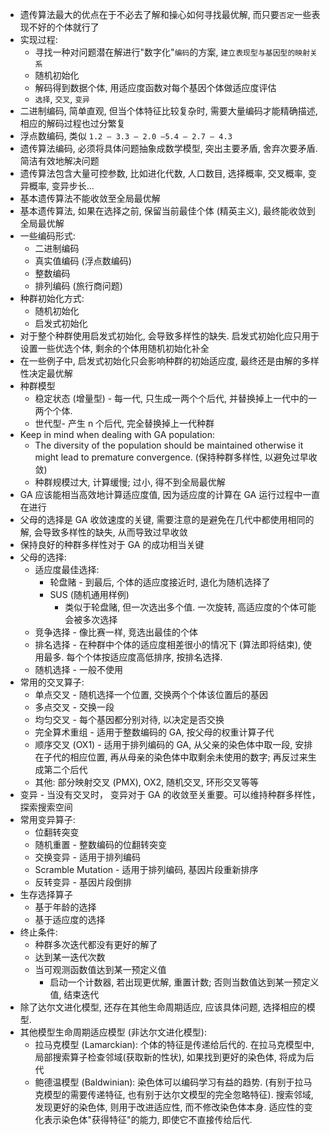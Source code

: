 - 遗传算法最大的优点在于不必去了解和操心如何寻找最优解, 而只要`否定`一些表现不好的个体就行了
- 实现过程:
    - 寻找一种对问题潜在解进行"数字化"`编码`的方案, `建立表现型与基因型的映射关系`
    - 随机初始化
    - 解码得到数据个体, 用适应度函数对每个基因个体做适应度评估
    - `选择`, `交叉`, `变异`
- 二进制编码, 简单直观, 但当个体特征比较复杂时, 需要大量编码才能精确描述, 相应的解码过程也过分繁复
- 浮点数编码, 类似 `1.2 – 3.3 – 2.0 –5.4 – 2.7 – 4.3`
- 遗传算法编码, 必须将具体问题抽象成数学模型, 突出主要矛盾, 舍弃次要矛盾. 简洁有效地解决问题
- 遗传算法包含大量可控参数, 比如进化代数, 人口数目, 选择概率, 交叉概率, 变异概率, 变异步长...
- 基本遗传算法不能收敛至全局最优解
- 基本遗传算法, 如果在选择之前, 保留当前最佳个体 (精英主义), 最终能收敛到全局最优解
- 一些编码形式:
    - 二进制编码
    - 真实值编码 (浮点数编码)
    - 整数编码
    - 排列编码 (旅行商问题)
- 种群初始化方式:
    - 随机初始化
    - 启发式初始化
- 对于整个种群使用启发式初始化, 会导致多样性的缺失. 启发式初始化应只用于设置一些优选个体, 剩余的个体用随机初始化补全
- 在一些例子中, 启发式初始化只会影响种群的初始适应度, 最终还是由解的多样性决定最优解
- 种群模型
    - 稳定状态 (增量型) - 每一代, 只生成一两个个后代, 并替换掉上一代中的一两个个体.
    - 世代型- 产生 n 个后代, 完全替换掉上一代种群
- Keep in mind when dealing with GA population:
    - The diversity of the population should be maintained otherwise it might lead to premature convergence. (保持种群多样性, 以避免过早收敛)
    - 种群规模过大, 计算缓慢; 过小, 得不到全局最优解
- GA 应该能相当高效地计算适应度值, 因为适应度的计算在 GA 运行过程中一直在进行
- 父母的选择是 GA 收敛速度的关键, 需要注意的是避免在几代中都使用相同的解, 会导致多样性的缺失, 从而导致过早收敛
- 保持良好的种群多样性对于 GA 的成功相当关键
- 父母的选择:
    - 适应度最佳选择:
        - 轮盘赌 - 到最后, 个体的适应度接近时, 退化为随机选择了
        - SUS (随机通用样例)
            - 类似于轮盘赌, 但一次选出多个值. 一次旋转, 高适应度的个体可能会被多次选择
    - 竞争选择 - 像比赛一样, 竞选出最佳的个体
    - 排名选择 - 在种群中个体的适应度相差很小的情况下 (算法即将结束), 使用最多. 每个个体按适应度高低排序, 按排名选择.
    - 随机选择 - 一般不使用
- 常用的交叉算子:
    - 单点交叉 - 随机选择一个位置, 交换两个个体该位置后的基因
    - 多点交叉 - 交换一段
    - 均匀交叉 - 每个基因都分别对待, 以决定是否交换
    - 完全算术重组 - 适用于整数编码的 GA, 按父母的权重计算子代
    - 顺序交叉 (OX1) - 适用于排列编码的 GA, 从父亲的染色体中取一段, 安排在子代的相应位置, 再从母亲的染色体中取剩余未使用的数字; 再反过来生成第二个后代
    - 其他: 部分映射交叉 (PMX), OX2, 随机交叉, 环形交叉等等
- 变异 - 当没有交叉时， 变异对于 GA 的收敛至关重要。可以维持种群多样性，探索搜索空间
- 常用变异算子:
    - 位翻转突变
    - 随机重置 - 整数编码的位翻转突变
    - 交换变异 - 适用于排列编码
    - Scramble Mutation - 适用于排列编码, 基因片段重新排序
    - 反转变异 - 基因片段倒排
- 生存选择算子
    - 基于年龄的选择
    - 基于适应度的选择
- 终止条件:
    - 种群多次迭代都没有更好的解了
    - 达到某一迭代次数
    - 当可观测函数值达到某一预定义值
        - 启动一个计数器, 若出现更优解, 重置计数; 否则当数值达到某一预定义值, 结束迭代
- 除了达尔文进化模型, 还存在其他生命周期适应, 应该具体问题, 选择相应的模型.
- 其他模型生命周期适应模型 (非达尔文进化模型):
    - 拉马克模型 (Lamarckian): 个体的特征是传递给后代的. 在拉马克模型中, 局部搜索算子检查邻域(获取新的性状), 如果找到更好的染色体, 将成为后代
    - 鲍德温模型 (Baldwinian): 染色体可以编码学习有益的趋势. (有别于拉马克模型的需要传递特征, 也有别于达尔文模型的完全忽略特征). 搜索邻域, 发现更好的染色体, 则用于改进适应性, 而不修改染色体本身. 适应性的变化表示染色体"获得特征"的能力, 即使它不直接传给后代.
